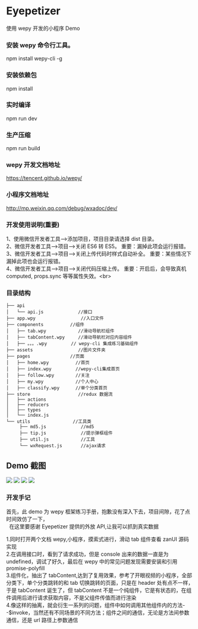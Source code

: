 # Eyepetizer

使用 wepy 开发的小程序 Demo

### 安装 wepy 命令行工具。

npm install wepy-cli -g

### 安装依赖包

npm install

### 实时编译

npm run dev

### 生产压缩

npm run build

### wepy 开发文档地址

https://tencent.github.io/wepy/

### 小程序文档地址

http://mp.weixin.qq.com/debug/wxadoc/dev/

### 开发使用说明(重要)

1、使用微信开发者工具-->添加项目，项目目录请选择 dist 目录。<br>
2、微信开发者工具-->项目-->关闭 ES6 转 ES5。 重要：漏掉此项会运行报错。<br>
3、微信开发者工具-->项目-->关闭上传代码时样式自动补全。 重要：某些情况下漏掉此项也会运行报错。<br>
4、微信开发者工具-->项目-->关闭代码压缩上传。 重要：开启后，会导致真机 computed, props.sync 等等属性失效。\<br>

### 目录结构

```
├── api
│   └── api.js             //接口
├── app.wpy                 //入口文件
├── components          //组件
│   ├── tab.wpy            //滑动导航栏组件
│   ├── tabContent.wpy     //滑动导航栏对应内容组件
│   ├── 。。。.wpy         // wepy-cli 集成练习基础组件
├── assets                 //图片文件夹
├── pages               //页面
│   ├── home.wpy          //首页
│   ├── index.wpy         //wepy-cli集成首页
│   ├── follow.wpy        //关注
│   ├── my.wpy            //个人中心
│   ├── classify.wpy      //单个分类首页
├── store                  //redux 数据流
│   ├── actions
│   ├── reducers
│   ├── types
│   └── index.js
└── utils                //工具类
     ├── md5.js             //md5
     ├── tip.js             //提示弹框组件
     ├── util.js            //工具
     └── wxRequest.js       //ajax请求
```

## Demo 截图

![](https://github.com/yangdongMC/Eyepetizer/blob/master/src/assets/wechat12.png)
![](https://github.com/yangdongMC/Eyepetizer/blob/master/src/assets/wechat14.png)
![](https://github.com/yangdongMC/Eyepetizer/blob/master/src/assets/wechat13.png)
![](https://github.com/yangdongMC/Eyepetizer/blob/master/src/assets/wechat11.png)

### 开发手记

首先，此 demo 为 wepy 框架练习手册，抱歉没有深入下去，项目间隙，花了点时间效仿了一下，<br>
  在这里要感谢 Eyepetizer 提供的外放 API,让我可以抓到真实数据<br>

1.同时打开两个文档 wepy,小程序，摸索式进行，滑动 tab 组件查看 zanUI 源码实现<br> 2.在调用接口时，看到了请求成功，但是 console 出来的数据一直是为 undefined，调试了好久，最后在 wepy 中的常见问题发现需要安装和引用 promise-polyfill<br> 3.组件化，抽出了 tabContent,达到了复用效果，参考了开眼视频的小程序，全部分类下，单个分类跳转的和 tab 切换跳转的页面，只是在 header 处有点不一样，于是 tabContent 诞生了，但 tabContent 不是一个纯组件，它是有状态的，在组件调用后进行请求获取内容，不是父组件传值而进行渲染<br> 4.像这样的抽离，就会衍生一系列的问题，组件中如何调用其他组件内的方法--$invoke，当然还有不同场景的不同方法；组件之间的通信，无论是方法间参数通信，还是 url 路径上参数通信<br>
